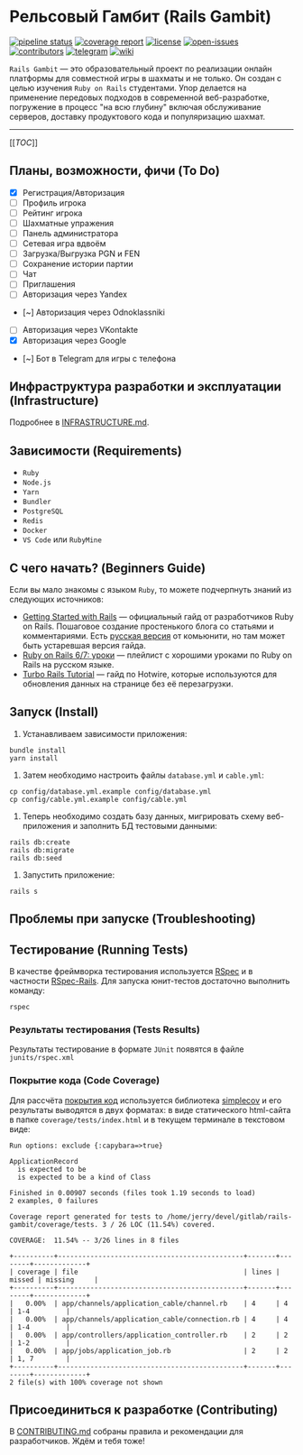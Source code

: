 # Рельсовый Гамбит (Rails Gambit)

[![pipeline status](https://gitlab.com/r4060/rails-gambit/badges/main/pipeline.svg)](https://gitlab.com/r4060/rails-gambit/)
[![coverage report](https://gitlab.com/r4060/rails-gambit/badges/main/coverage.svg)](https://gitlab.com/r4060/rails-gambit/)
[![license](https://badgen.net/gitlab/license/r4060/rails-gambit?color=98c510)](https://gitlab.com/r4060/rails-gambit/blob/main/LICENSE)
[![open-issues](https://badgen.net/gitlab/open-issues/r4060/rails-gambit?icon=gitlab)](https://gitlab.com/r4060/rails-gambit/-/issues)
[![contributors](https://badgen.net/gitlab/contributors/r4060/rails-gambit?icon=user)](https://gitlab.com/r4060/rails-gambit/)
[![telegram](https://img.shields.io/static/v1?label=telegram&message=news&color=blue&logo=telegram)](https://t.me/railsgambit)
[![wiki](https://img.shields.io/static/v1?label=wiki&message=docs&color=white&logo=wikipedia)](https://gitlab.com/r4060/rails-gambit/-/wikis/home)

`Rails Gambit` — это образовательный проект по реализации онлайн платформы для совместной игры в шахматы и не только. Он создан с целью изучения `Ruby on Rails` студентами. Упор делается на применение передовых подходов в современной веб-разработке, погружение в процесс "на всю глубину" включая обслуживание серверов, доставку продуктового кода и популяризацию шахмат.

---

[[_TOC_]]

## Планы, возможности, фичи (To Do)

- [x] Регистрация/Авторизация
- [ ] Профиль игрока
- [ ] Рейтинг игрока
- [ ] Шахматные упражения
- [ ] Панель администратора
- [ ] Сетевая игра вдвоём
- [ ] Загрузка/Выгрузка PGN и FEN
- [ ] Сохранение истории партии
- [ ] Чат
- [ ] Приглашения
- [ ] Авторизация через Yandex
- [~] Авторизация через Odnoklassniki
- [ ] Авторизация через VKontakte
- [x] Авторизация через Google
- [~] Бот в Telegram для игры с телефона

## Инфраструктура разработки и эксплуатации (Infrastructure)

Подробнее в [INFRASTRUCTURE.md][].

## Зависимости (Requirements)

- `Ruby`
- `Node.js`
- `Yarn`
- `Bundler`
- `PostgreSQL`
- `Redis`
- `Docker`
- `VS Code` или `RubyMine`

## С чего начать? (Beginners Guide)

Если вы мало знакомы с языком `Ruby`, то можете подчерпнуть знаний из следующих источников:

- [Getting Started with Rails][] — официальный гайд от разработчиков Ruby on Rails. Пошаговое создание простенького блога со статьями и комментариями. Есть [русская версия][] от комьюнити, но там может быть устаревшая версия гайда.
- [Ruby on Rails 6/7: уроки][] — плейлист с хорошими уроками по Ruby on Rails на русском языке.
- [Turbo Rails Tutorial][] — гайд по Hotwire, которые используются для обновления данных на странице без её перезагрузки.

## Запуск (Install)

1. Устанавливаем зависимости приложения:

```shell
bundle install
yarn install
```

1. Затем необходимо настроить файлы `database.yml` и `cable.yml`:

```shell
cp config/database.yml.example config/database.yml
cp config/cable.yml.example config/cable.yml
```

1. Теперь необходимо создать базу данных, мигрировать схему веб-приложения и заполнить БД тестовыми данными:

```shell
rails db:create
rails db:migrate
rails db:seed
```

1. Запустить приложение:

```shell
rails s
```

## Проблемы при запуске (Troubleshooting)

## Тестирование (Running Tests)

В качестве фреймворка тестирования используется [RSpec](https://rspec.info/) и в частности [RSpec-Rails](https://github.com/rspec/rspec-rails). Для запуска юнит-тестов достаточно выполнить команду:

```shell
rspec
```

### Результаты теcтирования (Tests Results)

Результаты тестирование в формате `JUnit` появятся в файле `junits/rspec.xml`

### Покрытие кода (Code Coverage)

Для рассчёта [покрытия код](https://ru.wikipedia.org/wiki/Покрытие_кода) используется библиотека [simplecov](https://github.com/simplecov-ruby/simplecov) и его результаты выводятся в двух форматах: в виде статического html-сайта в папке `coverage/tests/index.html` и в текущем терминале в текстовом виде:

```shell
Run options: exclude {:capybara=>true}

ApplicationRecord
  is expected to be
  is expected to be a kind of Class

Finished in 0.00907 seconds (files took 1.19 seconds to load)
2 examples, 0 failures

Coverage report generated for tests to /home/jerry/devel/gitlab/rails-gambit/coverage/tests. 3 / 26 LOC (11.54%) covered.

COVERAGE:  11.54% -- 3/26 lines in 8 files

+----------+----------------------------------------------+-------+--------+-------------+
| coverage | file                                         | lines | missed | missing     |
+----------+----------------------------------------------+-------+--------+-------------+
|   0.00%  | app/channels/application_cable/channel.rb    | 4     | 4      | 1-4         |
|   0.00%  | app/channels/application_cable/connection.rb | 4     | 4      | 1-4         |
|   0.00%  | app/controllers/application_controller.rb    | 2     | 2      | 1-2         |
|   0.00%  | app/jobs/application_job.rb                  | 2     | 2      | 1, 7        |
+----------+----------------------------------------------+-------+--------+-------------+
2 file(s) with 100% coverage not shown
```

## Присоединиться к разработке (Contributing)

В [CONTRIBUTING.md][] собраны правила и рекомендации для разработчиков. Ждём и тебя тоже!

[INFRASTRUCTURE.md]: INFRASTRUCTURE.md

[Getting Started with Rails]: https://guides.rubyonrails.org/getting_started.html
[русская версия]: https://rusrails.ru/getting-started
[Ruby on Rails 6/7: уроки]: https://youtube.com/playlist?list=PLWlFXymvoaJ_IY53-NQKwLCkR-KkZ_44-&feature=shared
[Turbo Rails Tutorial]: https://www.hotrails.dev/turbo-rails

[CONTRIBUTING.md]: CONTRIBUTING.md
